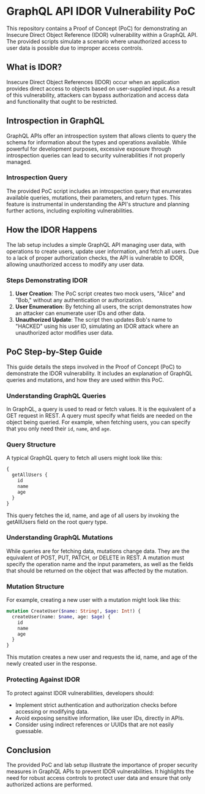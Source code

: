 # GraphQL API IDOR Vulnerability PoC

This repository contains a Proof of Concept (PoC) for demonstrating an Insecure Direct Object Reference (IDOR) vulnerability within a GraphQL API. The provided scripts simulate a scenario where unauthorized access to user data is possible due to improper access controls.

## What is IDOR?

Insecure Direct Object References (IDOR) occur when an application provides direct access to objects based on user-supplied input. As a result of this vulnerability, attackers can bypass authorization and access data and functionality that ought to be restricted.

## Introspection in GraphQL

GraphQL APIs offer an introspection system that allows clients to query the schema for information about the types and operations available. While powerful for development purposes, excessive exposure through introspection queries can lead to security vulnerabilities if not properly managed.

### Introspection Query

The provided PoC script includes an introspection query that enumerates available queries, mutations, their parameters, and return types. This feature is instrumental in understanding the API's structure and planning further actions, including exploiting vulnerabilities.

## How the IDOR Happens

The lab setup includes a simple GraphQL API managing user data, with operations to create users, update user information, and fetch all users. Due to a lack of proper authorization checks, the API is vulnerable to IDOR, allowing unauthorized access to modify any user data.

### Steps Demonstrating IDOR

1. **User Creation**: The PoC script creates two mock users, "Alice" and "Bob," without any authentication or authorization.
2. **User Enumeration**: By fetching all users, the script demonstrates how an attacker can enumerate user IDs and other data.
3. **Unauthorized Update**: The script then updates Bob's name to "HACKED" using his user ID, simulating an IDOR attack where an unauthorized actor modifies user data.

## PoC Step-by-Step Guide

This guide details the steps involved in the Proof of Concept (PoC) to demonstrate the IDOR vulnerability. It includes an explanation of GraphQL queries and mutations, and how they are used within this PoC.

### Understanding GraphQL Queries

In GraphQL, a query is used to read or fetch values. It is the equivalent of a GET request in REST. A query must specify what fields are needed on the object being queried. For example, when fetching users, you can specify that you only need their `id`, `name`, and `age`.

### Query Structure

A typical GraphQL query to fetch all users might look like this:

```graphql
{
  getAllUsers {
    id
    name
    age
  }
}
```
This query fetches the id, name, and age of all users by invoking the getAllUsers field on the root query type.

### Understanding GraphQL Mutations

While queries are for fetching data, mutations change data. They are the equivalent of POST, PUT, PATCH, or DELETE in REST. A mutation must specify the operation name and the input parameters, as well as the fields that should be returned on the object that was affected by the mutation.

### Mutation Structure
For example, creating a new user with a mutation might look like this:

```graphql
mutation CreateUser($name: String!, $age: Int!) {
  createUser(name: $name, age: $age) {
    id
    name
    age
  }
}
```
This mutation creates a new user and requests the id, name, and age of the newly created user in the response.


### Protecting Against IDOR

To protect against IDOR vulnerabilities, developers should:

- Implement strict authentication and authorization checks before accessing or modifying data.
- Avoid exposing sensitive information, like user IDs, directly in APIs.
- Consider using indirect references or UUIDs that are not easily guessable.

## Conclusion

The provided PoC and lab setup illustrate the importance of proper security measures in GraphQL APIs to prevent IDOR vulnerabilities. It highlights the need for robust access controls to protect user data and ensure that only authorized actions are performed.

